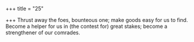 +++
title = "25"

+++
Thrust away the foes, bounteous one; make goods easy for us to find. Become a helper for us in (the contest for) great stakes; become a  
strengthener of our comrades.  